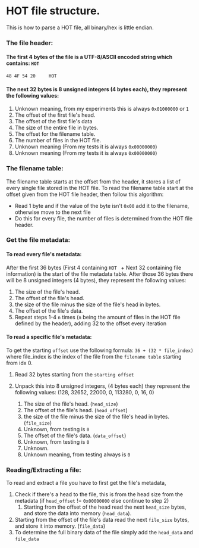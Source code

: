 # HOT file structure.
This is how to parse a HOT file, all binary/hex is little endian.

### The file header:
#### The first 4 bytes of the file is a UTF-8/ASCII encoded string which contains: `HOT `
```
48 4F 54 20     HOT  
```
#### The next 32 bytes is 8 unsigned integers (4 bytes each), they represent the following values:
1. Unknown meaning, from my experiments this is always `0x01000000` or `1`
2. The offset of the first file's head.
3. The offset of the first file's data
4. The size of the entire file in bytes.
5. The offset for the filename table.
6. The number of files in the HOT file.
7. Unknown meaning (From my tests it is always `0x00000000`)
8. Unknown meaning (From my tests it is always `0x00000000`)

### The filename table:
The filename table starts at the offset from the header, it stores a list of every single file stored in the HOT file.
To read the filename table start at the offset given from the HOT file header, then follow this algorithm:
* Read 1 byte and if the value of the byte isn't `0x00` add it to the filename, otherwise move to the next file
* Do this for every file, the number of files is determined from the HOT file header.

### Get the file metadata:
#### To read every file's metadata:
After the first 36 bytes (First 4 containing `HOT ` + Next 32 containing file information) is the start of the file metadata table.
After those 36 bytes there will be 8 unsigned integers (4 bytes), they represent the following values:
1. The size of the file's head.
2. The offset of the file's head.
3. the size of the file minus the size of the file's head in bytes.
4. The offset of the file's data.
5. Repeat steps 1-4 `n` times (`n` being the amount of files in the HOT file defined by the header), adding 32 to the offset every iteration 

#### To read a specific file's metadata:
To get the starting `offset` use the following formula: `36 + (32 * file_index)` where file_index is the index of the file from the `filename table` starting from idx 0.
1. Read 32 bytes starting from the `starting offset`
2. Unpack this into 8 unsigned integers, (4 bytes each) they represent the following values:
(128, 32652, 22000, 0, 113280, 0, 16, 0)

   1. The size of the file's head. (`head_size`)
   2. The offset of the file's head. (`head_offset`)
   3. the size of the file minus the size of the file's head in bytes. (`file_size`)
   4. Unknown, from testing is `0`
   5. The offset of the file's data. (`data_offset`)
   6. Unknown, from testing is `0`
   7. Unknown.
   8. Unknown meaning, from testing always is `0`


### Reading/Extracting a file:
To read and extract a file you have to first get the file's metadata,
1. Check if there's a head to the file, this is from the head size from the metadata (if `head_offset` != `0x00000000` else continue to step 2)
    1. Starting from the offset of the head read the next `head_size` bytes, and store the data into memory (`head_data`).
2. Starting from the offset of the file's data read the next `file_size` bytes, and store it into memory. (`file_data`)
3. To determine the full binary data of the file simply add the `head_data` and `file_data`